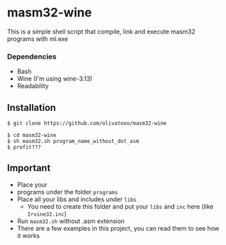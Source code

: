 # masm32-wine

This is a simple shell script that compile, link and execute masm32 programs with ml.exe

### Dependencies

- Bash
- Wine (I'm using wine-3.13)
- Readability

## Installation

```
$ git clone https://github.com/olivatooo/masm32-wine
```
```
$ cd masm32-wine
$ sh masm32.sh program_name_without_dot_asm
$ profit???
```
## Important
* Place your
* programs under the folder `programs`
* Place all your libs and includes under `libs`
	* You need to create this folder and put your `libs` and `inc` here (like `Irvine32.inc`)
* Run `masm32.sh` without .asm extension
* There are a few examples in this project, you can read them to see how it works



